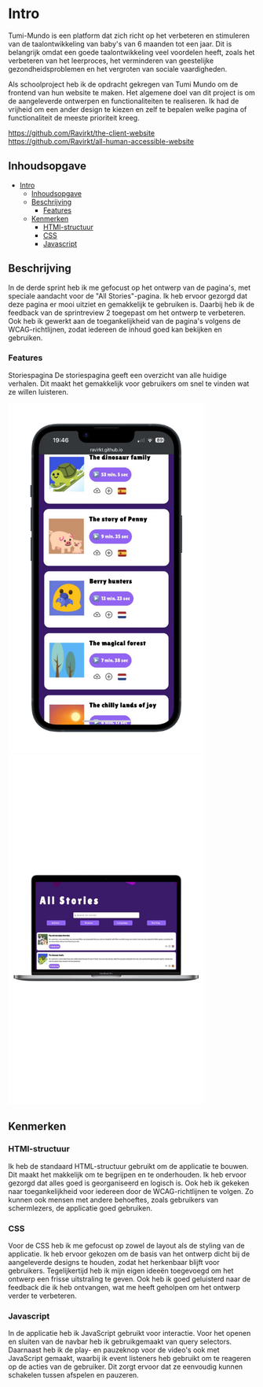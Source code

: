 # Intro
Tumi-Mundo is een platform dat zich richt op het verbeteren en stimuleren van de taalontwikkeling van baby's van 6 maanden tot een jaar. Dit is belangrijk omdat een goede taalontwikkeling veel voordelen heeft, zoals het verbeteren van het leerproces, het verminderen van geestelijke gezondheidsproblemen en het vergroten van sociale vaardigheden.

Als schoolproject heb ik de opdracht gekregen van Tumi Mundo om de frontend van hun website te maken. Het algemene doel van dit project is om de aangeleverde ontwerpen en functionaliteiten te realiseren. Ik had de vrijheid om een ander design te kiezen en zelf te bepalen welke pagina of functionaliteit de meeste prioriteit kreeg.

https://github.com/Ravirkt/the-client-website <br>
https://github.com/Ravirkt/all-human-accessible-website



## Inhoudsopgave
- [Intro](#intro)
  - [Inhoudsopgave](#inhoudsopgave)
  - [Beschrijving](#beschrijving)
    - [Features](#features)
  - [Kenmerken](#kenmerken)
    - [HTMl-structuur](#html-structuur)
    - [CSS](#css)
    - [Javascript](#javascript)

## Beschrijving
In de derde sprint heb ik me gefocust op het ontwerp van de pagina's, met speciale aandacht voor de "All Stories"-pagina. Ik heb ervoor gezorgd dat deze pagina er mooi uitziet en gemakkelijk te gebruiken is. Daarbij heb ik de feedback van de sprintreview 2 toegepast om het ontwerp te verbeteren. Ook heb ik gewerkt aan de toegankelijkheid van de pagina's volgens de WCAG-richtlijnen, zodat iedereen de inhoud goed kan bekijken en gebruiken.

### Features
Storiespagina
De storiespagina geeft een overzicht van alle huidige verhalen. Dit maakt het gemakkelijk voor gebruikers om snel te vinden wat ze willen luisteren.


<img src="./assets/iphone-view-1.jpg" alt="iphone-view-1" style="width:400px;"/>
<img src="./assets/macbook-pro-view.jpg" alt="macbook-pro-view-1" style="width:400px;"/>


## Kenmerken

### HTMl-structuur
Ik heb de standaard HTML-structuur gebruikt om de applicatie te bouwen. Dit maakt het makkelijk om te begrijpen en te onderhouden. Ik heb ervoor gezorgd dat alles goed is georganiseerd en logisch is. Ook heb ik gekeken naar toegankelijkheid voor iedereen door de WCAG-richtlijnen te volgen. Zo kunnen ook mensen met andere behoeftes, zoals gebruikers van schermlezers, de applicatie goed gebruiken.

### CSS
Voor de CSS heb ik me gefocust op zowel de layout als de styling van de applicatie. Ik heb ervoor gekozen om de basis van het ontwerp dicht bij de aangeleverde designs te houden, zodat het herkenbaar blijft voor gebruikers. Tegelijkertijd heb ik mijn eigen ideeën toegevoegd om het ontwerp een frisse uitstraling te geven. Ook heb ik goed geluisterd naar de feedback die ik heb ontvangen, wat me heeft geholpen om het ontwerp verder te verbeteren.

### Javascript
In de applicatie heb ik JavaScript gebruikt voor interactie. Voor het openen en sluiten van de navbar heb ik gebruikgemaakt van query selectors. Daarnaast heb ik de play- en pauzeknop voor de video's ook met JavaScript gemaakt, waarbij ik event listeners heb gebruikt om te reageren op de acties van de gebruiker. Dit zorgt ervoor dat ze eenvoudig kunnen schakelen tussen afspelen en pauzeren.


